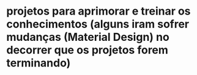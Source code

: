 # projetos para aprimorar e treinar os conhecimentos (alguns iram sofrer mudanças (Material Design) no decorrer que os projetos forem terminando)
